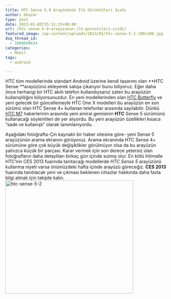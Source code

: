 ```yaml
---
title: HTC Sense 5.0 Arayüzünün İlk Görüntüleri Sızdı
author: bkazar
type: post
date: 2013-01-05T15:11:23+00:00
url: /htc-sense-5-0-arayuzunun-ilk-goruntuleri-sizdi/
featured_image: /wp-content/uploads/2013/01/htc-sense-5-2-100x100.jpg
dsq_thread_id:
  - 1009699634
categories:
  - Mobil
tags:
  - android

---
```

HTC tüm modellerinde standart _Android_ üzerine kendi tasarımı olan **HTC Sense **arayüzünü ekleyerek satışa çıkarıyor bunu biliyoruz. Eğer daha önce herhangi bir HTC akıllı telefon kullandıysanız zaten bu arayüzün kullanışlılığını biliyorsunuzdur. En yeni modellerinden olan [HTC Butterfly][1] ve yeni gelecek bir güncellemeyle HTC One X modelleri bu arayüzün en son sürümü olan HTC Sense 4+ kullanan telefonlar arasında sayılabilir. Dünkü [HTC M7][2] haberlerinin arasında yeni amiral gemisinin **HTC** Sense 5 sürümünü kullanacağı söylentileri de yer alıyordu. Bu yeni arayüzün özellikleri kısaca &#8220;sade ve kullanışlı&#8221; olarak tanımlanıyordu.

Aşağıdaki fotoğrafta-Çin kaynaklı bir haber sitesine göre- yeni Sense 5 arayüzünün arama ekranını görüyoruz. Arama ekranında HTC Sense 4+ sürümüne göre çok büyük değişiklikler görülmüyor olsa da bu arayüzün yalnızca küçük bir parçası. Karar vermek için son derece yetersiz olan fotoğrafların daha detaylıları birkaç gün içinde sızmış olur. En kötü ihtimalle HTC&#8217;nin CES 2013 fuarında tanıtacağı modellerde _HTC Sense 5_ arayüzünü kullanma niyeti varsa önümüzdeki hafta içinde arayüzü göreceğiz. **CES 2013** fuarında tanıtılacak yeni ve çıkması beklenen cihazlar hakkında daha fazla bilgi almak için takipte kalın.<img class="aligncenter size-large wp-image-10445" alt="htc-sense-5-2" src="https://www.murekkep.org/wp-content/uploads/2013/01/htc-sense-5-2-400x355.jpg" width="400" height="355" srcset="https://www.murekkep.org/wp-content/uploads/2013/01/htc-sense-5-2-400x355.jpg 400w, https://www.murekkep.org/wp-content/uploads/2013/01/htc-sense-5-2-50x44.jpg 50w, https://www.murekkep.org/wp-content/uploads/2013/01/htc-sense-5-2-112x100.jpg 112w, https://www.murekkep.org/wp-content/uploads/2013/01/htc-sense-5-2-225x200.jpg 225w, https://www.murekkep.org/wp-content/uploads/2013/01/htc-sense-5-2-343x305.jpg 343w, https://www.murekkep.org/wp-content/uploads/2013/01/htc-sense-5-2.jpg 878w" sizes="(max-width: 400px) 100vw, 400px" />

&nbsp;

 [1]: https://www.murekkep.org/htc-butterfly-tanitildi-9682
 [2]: https://www.murekkep.org/htc-m7-ozellikleri-arasinda-htc-sense-5-olabilir-10432